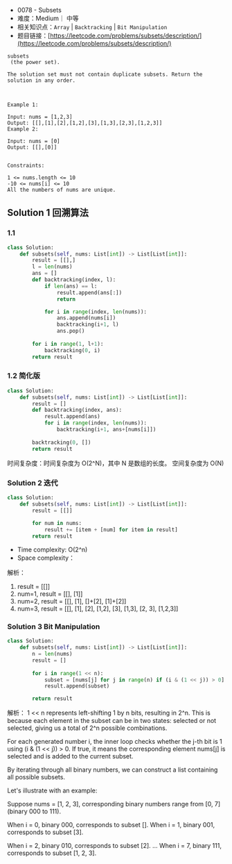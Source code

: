 * 0078 - Subsets
* 难度：Medium｜ 中等
* 相关知识点：`Array` | `Backtracking` | `Bit Manipulation`
* 题目链接：[https://leetcode.com/problems/subsets/description/](https://leetcode.com/problems/subsets/description/)


```Given an integer array nums of unique elements, return all possible 
subsets
 (the power set).

The solution set must not contain duplicate subsets. Return the solution in any order.

 

Example 1:

Input: nums = [1,2,3]
Output: [[],[1],[2],[1,2],[3],[1,3],[2,3],[1,2,3]]
Example 2:

Input: nums = [0]
Output: [[],[0]]
 

Constraints:

1 <= nums.length <= 10
-10 <= nums[i] <= 10
All the numbers of nums are unique.
```

## Solution 1 回溯算法
### 1.1
```python
class Solution:
    def subsets(self, nums: List[int]) -> List[List[int]]:
        result = [[],]
        l = len(nums)
        ans = []
        def backtracking(index, l):
            if len(ans) == l:
                result.append(ans[:])
                return

            for i in range(index, len(nums)):
                ans.append(nums[i])
                backtracking(i+1, l)
                ans.pop()
        
        for i in range(1, l+1):
            backtracking(0, i)
        return result
```
### 1.2 简化版
```python
class Solution:
    def subsets(self, nums: List[int]) -> List[List[int]]:
        result = []
        def backtracking(index, ans):
            result.append(ans)
            for i in range(index, len(nums)):
                backtracking(i+1, ans+[nums[i]])
        
        backtracking(0, [])
        return result

```
时间复杂度：时间复杂度为 O(2^N)，其中 N 是数组的长度。
空间复杂度为 O(N)

### Solution 2 迭代

```python
class Solution:
    def subsets(self, nums: List[int]) -> List[List[int]]:
        result = [[]]
        
        for num in nums:
            result += [item + [num] for item in result]
        return result

```
* Time complexity: O(2^n)
* Space complexity：

解析：
1. result = [[]]
2. num=1, result = [[], [1]]
3. num=2, result = [[], [1], []+[2], [1]+[2]]
4. num=3, result =  [[], [1], [2], [1,2], [3], [1,3], [2, 3], [1,2,3]]

### Solution 3 Bit Manipulation
```python
class Solution:
    def subsets(self, nums: List[int]) -> List[List[int]]:
        n = len(nums)
        result = []
        
        for i in range(1 << n):
            subset = [nums[j] for j in range(n) if (i & (1 << j)) > 0]
            result.append(subset)

        return result
```

解析：
1 << n represents left-shifting 1 by n bits, resulting in 2^n. This is because each element in the subset can be in two states: selected or not selected, giving us a total of 2^n possible combinations.

For each generated number i, the inner loop checks whether the j-th bit is 1 using (i & (1 << j)) > 0. If true, it means the corresponding element nums[j] is selected and is added to the current subset.

By iterating through all binary numbers, we can construct a list containing all possible subsets.

Let's illustrate with an example:

Suppose nums = [1, 2, 3], corresponding binary numbers range from [0, 7] (binary 000 to 111).

When i = 0, binary 000, corresponds to subset [].
When i = 1, binary 001, corresponds to subset [3].

When i = 2, binary 010, corresponds to subset [2].
...
When i = 7, binary 111, corresponds to subset [1, 2, 3].
>
